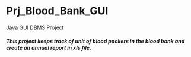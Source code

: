 # Prj_Blood_Bank_GUI
Java GUI DBMS Project

##### This project keeps track of unit of blood packers in the blood bank and create an annual report in xls ﬁle.

